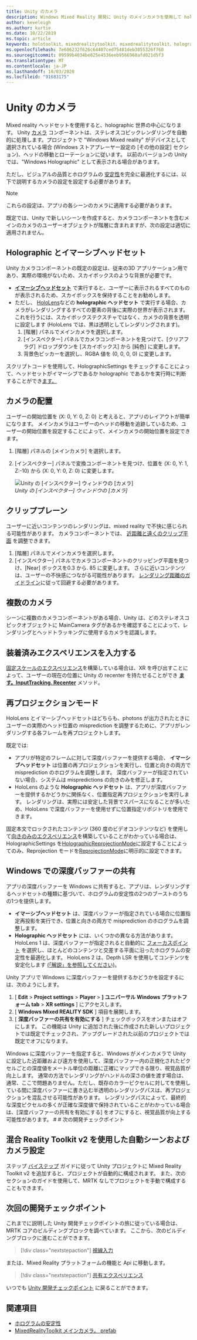 ```yaml
---
title: Unity のカメラ
description: Windows Mixed Reality 開発に Unity のメインカメラを使用して holographic のレンダリングを実行する方法について説明します。
author: keveleigh
ms.author: kurtie
ms.date: 10/22/2019
ms.topic: article
keywords: holotoolkit、mixedrealitytoolkit、mixedrealitytoolkit、holographic レンダリング、holographic、イマーシブ、フォーカスポイント、深度バッファー、方向専用、位置指定、不透明、透明、クリップ
ms.openlocfilehash: 7e606232f626c64407ced75481deb3055326f760
ms.sourcegitcommit: 09599b4034be825e4536eeb9566968afd021d5f3
ms.translationtype: MT
ms.contentlocale: ja-JP
ms.lasthandoff: 10/03/2020
ms.locfileid: "91683175"
---
```

# <a name="camera-in-unity"></a>Unity のカメラ

Mixed reality ヘッドセットを使用すると、holographic 世界の中心になります。 Unity [カメラ](https://docs.unity3d.com/Manual/class-Camera.html) コンポーネントは、ステレオスコピックレンダリングを自動的に処理します。プロジェクトで "Windows Mixed reality" がデバイスとして選択されている場合 (Windows ストアプレーヤー設定の [その他の設定] セクション)、ヘッドの移動とローテーションに従います。 以前のバージョンの Unity では、"Windows Holographic" として表示される場合があります。

ただし、ビジュアルの品質とホログラムの [安定性](../platform-capabilities-and-apis/hologram-stability.md)を完全に最適化するには、以下で説明するカメラの設定を設定する必要があります。

>[!NOTE]
>これらの設定は、アプリの各シーンのカメラに適用する必要があります。
>
>既定では、Unity で新しいシーンを作成すると、カメラコンポーネントを含むメインのカメラのユーザーオブジェクトが階層に含まれますが、次の設定は適切に適用されません。

## <a name="holographic-vs-immersive-headsets"></a>Holographic とイマーシブヘッドセット

Unity カメラコンポーネントの既定の設定は、従来の3D アプリケーション用であり、実際の環境がないため、スカイボックスのような背景が必要です。

* **[イマーシブヘッドセット](../../discover/immersive-headset-hardware-details.md)** で実行すると、ユーザーに表示されるすべてのものが表示されるため、スカイボックスを保持することをお勧めします。
* ただし、 [HoloLens](../../hololens-hardware-details.md)などの **holographic ヘッドセット** で実行する場合、カメラがレンダリングするすべての要素の背後に実際の世界が表示されます。 これを行うには、スカイボックステクスチャではなく、カメラの背景を透明に設定します (HoloLens では、黒は透明としてレンダリングされます)。
    1. [階層] パネルでメインカメラを選択します。
    2. [インスペクター] パネルでカメラコンポーネントを見つけて、[クリアフラグ] ドロップダウンを [スカイボックス] から [純色] に変更します。
    3. 背景色ピッカーを選択し、RGBA 値を (0, 0, 0, 0) に変更します。

スクリプトコードを使用して、HolographicSettings をチェックすることによって、ヘッドセットがイマーシブであるか holographic であるかを実行時に判断することができ[ます。](https://docs.unity3d.com/ScriptReference/XR.WSA.HolographicSettings.IsDisplayOpaque.html)

## <a name="positioning-the-camera"></a>カメラの配置

ユーザーの開始位置を (X: 0, Y: 0, Z: 0) と考えると、アプリのレイアウトが簡単になります。 メインカメラはユーザーのヘッドの移動を追跡しているため、ユーザーの開始位置を設定することによって、メインカメラの開始位置を設定できます。

1. [階層] パネルの [メインカメラ] を選択します。
2. [インスペクター] パネルで変換コンポーネントを見つけ、位置を (X: 0, Y: 1, Z:-10) から (X: 0, Y: 0, Z: 0) に変更します。

   ![Unity の [インスペクター] ウィンドウの [カメラ]](images/maincamera-350px.png)  
   *Unity の [インスペクター] ウィンドウの [カメラ]*

## <a name="clip-planes"></a>クリッププレーン

ユーザーに近いコンテンツのレンダリングは、mixed reality で不快に感じられる可能性があります。 カメラコンポーネントでは、 [近距離と遠くのクリップ平面](../platform-capabilities-and-apis/hologram-stability.md#hologram-render-distances) を調整できます。

1. [階層] パネルでメインカメラを選択します。
2. [インスペクター] パネルでカメラコンポーネントのクリッピング平面を見つけ、[Near] ボックスを0.3 から. 85 に変更します。 さらに近いコンテンツは、ユーザーの不快感につながる可能性があります。 [レンダリング距離のガイドライン](../platform-capabilities-and-apis/hologram-stability.md#hologram-render-distances)に従って回避する必要があります。

## <a name="multiple-cameras"></a>複数のカメラ

シーンに複数のカメラコンポーネントがある場合、Unity は、どのステレオスコピックオブジェクトに MainCamera タグがあるかを確認することによって、レンダリングとヘッドトラッキングに使用するカメラを認識します。

## <a name="recentering-a-seated-experience"></a>装着済みエクスペリエンスを入力する

[固定スケールのエクスペリエンス](../../design/coordinate-systems.md)を構築している場合は、XR を呼び出すことによって、ユーザーの現在の位置に Unity の recenter を持たせることができ **[ます。InputTracking. Recenter](https://docs.unity3d.com/ScriptReference/XR.InputTracking.Recenter.html)** メソッド。

## <a name="reprojection-modes"></a>再プロジェクションモード

HoloLens とイマーシブヘッドセットはどちらも、photons が出力されたときにユーザーの実際のヘッド位置の misprediction を調整するために、アプリがレンダリングする各フレームを再プロジェクトします。

既定では:

* アプリが特定のフレームに対して深度バッファーを提供する場合、 **イマーシブヘッドセット** は位置の再プロジェクションを実行し、位置と向きの両方で misprediction のホログラムを調整します。  深度バッファーが指定されていない場合、システムは mispredictions の向きのみを修正します。
* HoloLens のような **Holographic ヘッドセット** は、アプリが深度バッファーを提供するかどうかに関係なく、位置指定再プロジェクションを実行します。  レンダリングは、実際には安定した背景でスパースになることが多いため、HoloLens で深度バッファーを使用せずに位置指定リポジトリを使用できます。

固定本文でロックされたコンテンツ (360 度のビデオコンテンツなど) を使用して[向きのみのエクスペリエンス](coordinate-systems-in-unity.md#building-an-orientation-only-or-seated-scale-experience)を構築していることがわかっている場合は、HolographicSettings を[HolographicReprojectionMode](https://docs.unity3d.com/ScriptReference/XR.WSA.HolographicSettings.HolographicReprojectionMode.html)に設定することによってのみ、Reprojection モードを[ReprojectionMode](https://docs.unity3d.com/ScriptReference/XR.WSA.HolographicSettings.ReprojectionMode.html)に明示的に設定できます。

## <a name="sharing-your-depth-buffers-with-windows"></a>Windows での深度バッファーの共有

アプリの深度バッファーを Windows に共有すると、アプリは、レンダリングするヘッドセットの種類に基づいて、ホログラムの安定性の2つのブーストのうちの1つを提供します。

* **イマーシブヘッドセット** は、深度バッファーが指定されている場合に位置指定再投影を実行でき、位置と向きの両方で misprediction のホログラムを調整します。
* **Holographic ヘッドセット** には、いくつかの異なる方法があります。 HoloLens 1 は、深度バッファーが指定されると自動的に [フォーカスポイント](focus-point-in-unity.md) を選択し、ほとんどのコンテンツと交差する平面に沿ったホログラムの安定性を最適化します。 HoloLens 2 は、Depth LSR を使用してコンテンツを安定化します [(「解説」を参照してください)](https://docs.microsoft.com/uwp/api/windows.graphics.holographic.holographiccamerarenderingparameters.setfocuspoint)。

Unity アプリで Windows に深度バッファーを提供するかどうかを設定するには、次のようにします。

1. [ **Edit**  >  **Project settings**  >  **Player**  >  **] ユニバーサル Windows プラットフォーム tab**  >  **XR settings** ] にアクセスします。
2. [ **Windows Mixed REALITY SDK** ] 項目を展開します。
3. [ **深度バッファーの共有を有効にする** ] チェックボックスをオンまたはオフにします。  この機能は Unity に追加された後に作成された新しいプロジェクトでは既定でチェックされ、アップグレードされた以前のプロジェクトでは既定でオフになります。

Windows に深度バッファーを指定すると、Windows がメインカメラで Unity に設定した近距離および遠方を使用して、深度バッファー内の正規化されたピクセルごとの深度値をメートル単位の距離に正確にマップできる限り、視覚品質が向上します。  通常の方法でレンダリングがハンドルの深さの値を渡す場合は、通常、ここで問題ありません。ただし、既存のカラーピクセルに対してを使用している間に深度バッファーに書き込む半透明のレンダリングパスは、再プロジェクションを混乱させる可能性があります。  レンダリングパスによって、最終的な深度ピクセルの多くが正確な深度値で保持されていることがわかっている場合は、[深度バッファーの共有を有効にする] をオフにすると、視覚品質が向上する可能性があります。 # # 次の開発チェックポイント

## <a name="automatic-scene-and-camera-setup-with-mixed-reality-toolkit-v2"></a>混合 Reality Toolkit v2 を使用した自動シーンおよびカメラ設定

ステップ [バイステップ](https://microsoft.github.io/MixedRealityToolkit-Unity/Documentation/GettingStartedWithTheMRTK.html) ガイドに従って Unity プロジェクトに Mixed Reality Toolkit v2 を追加すると、プロジェクトが自動的に構成されます。 また、次のセクションのガイドを使用して、MRTK なしでプロジェクトを手動で構成することもできます。

## <a name="next-development-checkpoint"></a>次回の開発チェックポイント

これまでに説明した Unity 開発チェックポイントの旅に従っている場合は、MRTK コアのビルディングブロックを調べています。 ここから、次のビルディングブロックに進むことができます。

> [!div class="nextstepaction"]
> [視線入力](gaze-in-unity.md)

または、Mixed Reality プラットフォームの機能と Api に移動します。

> [!div class="nextstepaction"]
> [共有エクスペリエンス](shared-experiences-in-unity.md)

いつでも [Unity 開発チェックポイント](unity-development-overview.md#2-core-building-blocks) に戻ることができます。

## <a name="see-also"></a>関連項目

* [ホログラムの安定性](../platform-capabilities-and-apis/hologram-stability.md)
* [MixedRealityToolkit メインカメラ。 prefab](https://github.com/Microsoft/MixedRealityToolkit-Unity/tree/htk_release/Assets/HoloToolkit/Input/Prefabs)
